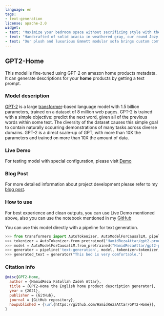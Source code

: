 ```yaml
---
language: en
tags:
- text-generation
license: apache-2.0
widget:
- text: "Maximize your bedroom space without sacrificing style with the storage bed."
- text: "Handcrafted of solid acacia in weathered gray, our round Jozy drop-leaf dining table is a space-saving."
- text: "Our plush and luxurious Emmett modular sofa brings custom comfort to your living space."
---
```


## GPT2-Home

This model is fine-tuned using GPT-2 on amazon home products metadata. 
It can generate descriptions for your **home** products by getting a text prompt.

### Model description


[GPT-2](https://openai.com/blog/better-language-models/) is a large [transformer](https://arxiv.org/abs/1706.03762)-based language model with 1.5 billion parameters, trained on a dataset of 8 million web pages. GPT-2 is trained with a simple objective: predict the next word, given all of the previous words within some text. The diversity of the dataset causes this simple goal to contain naturally occurring demonstrations of many tasks across diverse domains. GPT-2 is a direct scale-up of GPT, with more than 10X the parameters and trained on more than 10X the amount of data.

### Live Demo
For testing model with special configuration, please visit [Demo](https://huggingface.co/spaces/HamidRezaAttar/gpt2-home)

### Blog Post
For more detailed information about project development please refer to my [blog post](https://hamidrezaattar.github.io/blog/markdown/2022/02/17/gpt2-home.html).

### How to use
For best experience and clean outputs, you can use Live Demo mentioned above, also you can use the notebook mentioned in my [GitHub](https://github.com/HamidRezaAttar/GPT2-Home)

You can use this model directly with a pipeline for text generation.
```python
>>> from transformers import AutoTokenizer, AutoModelForCausalLM, pipeline
>>> tokenizer = AutoTokenizer.from_pretrained("HamidRezaAttar/gpt2-product-description-generator")
>>> model = AutoModelForCausalLM.from_pretrained("HamidRezaAttar/gpt2-product-description-generator")
>>> generator = pipeline('text-generation', model, tokenizer=tokenizer, config={'max_length':100})
>>> generated_text = generator("This bed is very comfortable.")
```

### Citation info
```bibtex
@misc{GPT2-Home,
  author = {HamidReza Fatollah Zadeh Attar},
  title = {GPT2-Home the English home product description generator},
  year = {2021},
  publisher = {GitHub},
  journal = {GitHub repository},
  howpublished = {\url{https://github.com/HamidRezaAttar/GPT2-Home}},
}
```
